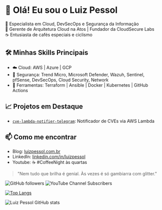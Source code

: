 # 👋 Olá! Eu sou o Luiz Pessol

🚀 Especialista em Cloud, DevSecOps e Segurança da Informação  
🎯 Gerente de Arquitetura Cloud na Atos | Fundador da CloudSecure Labs  
☕ Entusiasta de cafés especiais e ciclismo  

## 🛠️ Minhas Skills Principais
- ☁️ Cloud: AWS | Azure | GCP
- 🔐 Segurança: Trend Micro, Microsoft Defender, Wazuh, Sentinel, pfSense, DevSecOps, Cloud Security, Network
- 🧰 Ferramentas: Terraform | Ansible | Docker | Kubernetes | GitHub Actions 

## 📈 Projetos em Destaque
- [`cve-lambda-notifier-telegram`](https://github.com/luizpessol/cve-lambda-notifier-telegram): Notificador de CVEs via AWS Lambda

## 📫 Como me encontrar
- Blog: [luizpessol.com.br](https://luizpessol.com.br)
- LinkedIn: [linkedin.com/in/luizpessol](https://linkedin.com/in/luizpessol)
- Youtube: ☕ #CoffeeNight às quartas

> "Nem tudo que brilha é genial. Às vezes é só gambiarra com glitter."

![GitHub followers](https://img.shields.io/github/followers/luizpessol?style=social)
![YouTube Channel Subscribers](https://img.shields.io/youtube/channel/subscribers/UCH1lMabTo2i1ch-EhiRf44A?style=social)

[![Top Langs](https://github-readme-stats.vercel.app/api/top-langs/?username=luizpessol&layout=compact)](https://github.com/anuraghazra/github-readme-stats)

![Luiz Pessol GitHub stats](https://github-readme-stats.vercel.app/api?username=luizpessol&show_icons=true&theme=radical)

